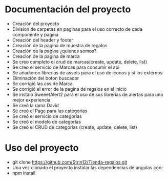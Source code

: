 # Documentación del proyecto
- Creación del proyecto
- Division de carpetas en paginas para el uso correcto de cada componente y pagina
- Creación del header y footer
- Creación de la pagina de muestra de regalos
- Creación de la pagina ¿quienes somos?
- Creacion de la pagina de marca
- Se creo completo el crud de marcas(create, update, delete, list)
- Se creo el servicio de Marcas para consumir el api
- Se añadieron librerias de assets para el uso de iconos y stilos externos
- Eliminación del boton buscador
- Se corrigió las css de Marca
- Se corrigió el error de la pagina de regalos en el inicio
- Se instalo SweeetAlert2 para el uso de sus librerias de alertas para una mejor experiencia
- Se creó la rama David
- Se creó el Page para las categorías
- Se creó el servicio de categorías
- Se creó el modelo de categorías
- Se creó el CRUD de categorías (create, update, delete, list)
# Uso del proyecto
- git clone https://github.com/Strin12/Tienda-regalos.git
- Una vez clonado el proyecto instalar las dependencias de angulas con:
- npm install
